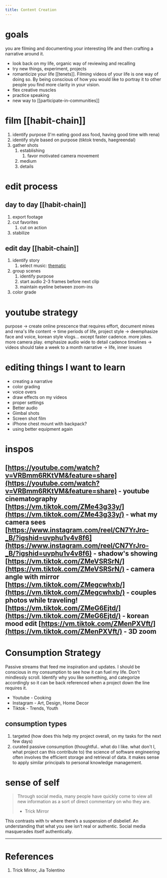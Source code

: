 ```yaml
---
title: Content Creation
---
```


# goals
 you are filming and documenting your interesting life and then crafting a narrative around it. 
- look back on my life, organic way of reviewing and recalling
- try new things, experiment, projects
- romanticize your life [[tenets]]. Filming videos of your life is one way of doing so. By being conscious of how you would like to portray it to other people you find more clarity in your vision.
- flex creative muscles
- practice speaking 
- new way to [[participate-in-communities]]

# film [[habit-chain]]
1. identify purpose (I'm eating good ass food, having good time with rena)
2. identify style based on purpose (tiktok trends, haegreendal)
3. gather shots
    1. establishing
        1. favor motivated camera movement
    2. medium
    3. details

# edit process
## day to day [[habit-chain]]
1. export footage
2. cut favorites
    1. cut on action
3. stabilize

## edit day [[habit-chain]]
1. identify story
    1. select music: [thematic](https://hellothematic.com/)
2. group scenes 
    1. identify purpose
    2. start audio 2-3 frames before next clip
    3. maintain eyeline between zoom-ins
3. color grade

# youtube strategy
purpose → create online prescence that requires effort, document mines and rena's life
content → time periods of life, project
style → deemphasize face and voice, korean style vlogs... except faster cadence. more jokes. more camera play. emphasize audio
wide to detail cadence
timelines → videos should take a week to a month
narrative → life, inner issues

# editing things I want to learn
- creating a narrative
- color grading
- voice overs
- draw effects on my videos
- proper settings
- Better audio
- Gimbal shots
- Screen shot film
- iPhone chest mount with backpack?
- using better equipment again

# inspos
[https://youtube.com/watch?v=VRBmm6RKtVM&feature=share](https://youtube.com/watch?v=VRBmm6RKtVM&feature=share) - youtube cinematography
[https://vm.tiktok.com/ZMe43g33y/](https://vm.tiktok.com/ZMe43g33y/) - what my camera sees
[https://www.instagram.com/reel/CN7YrJro-_B/?igshid=uvphu1v4v8f6](https://www.instagram.com/reel/CN7YrJro-_B/?igshid=uvphu1v4v8f6) - shadow's showing
[https://vm.tiktok.com/ZMeVSRSrN/](https://vm.tiktok.com/ZMeVSRSrN/) - camera angle with mirror 
[https://vm.tiktok.com/ZMegcwhxb/](https://vm.tiktok.com/ZMegcwhxb/) - couples photos while traveling!
[https://vm.tiktok.com/ZMeG6Ejtd/](https://vm.tiktok.com/ZMeG6Ejtd/) - korean mood edit
[https://vm.tiktok.com/ZMenPXVft/](https://vm.tiktok.com/ZMenPXVft/) - 3D zoom
---

# Consumption Strategy
Passive streams that feed me inspiration and updates. I should be conscious in my consumption to see how it can fuel my life. Don't mindlessly scroll. Identify why you like something, and categorize accordingly so it can be back referenced when a project down the line requires it. 
- Youtube - Cooking
- Instagram - Art, Design, Home Decor
- Tiktok - Trends, Youth

## consumption types
1. targeted (how does this help my project overall, on my tasks for the next few days)
2. curated passive consumption (thoughtful.. what do I like. what don't I, what project can this contribute to)
the science of software engineering often involves the efficient storage and retrieval of data. it makes sense to apply similar principals to personal knowledge management. 

# sense of self
> Through social media, many people have quickly come to view all new information as a sort of direct commentary on who they are. 
> - Trick Mirror

This contrasts with tv where there’s a suspension of disbelief. An understanding that what you see isn’t real or authentic. Social media masquerades itself authentically.

---
# References
1. Trick Mirror, Jia Tolentino